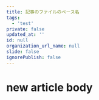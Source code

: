```yaml
---
title: 記事のファイルのベース名
tags:
  - 'test'
private: false
updated_at: ''
id: null
organization_url_name: null
slide: false
ignorePublish: false
---
```

# new article body
